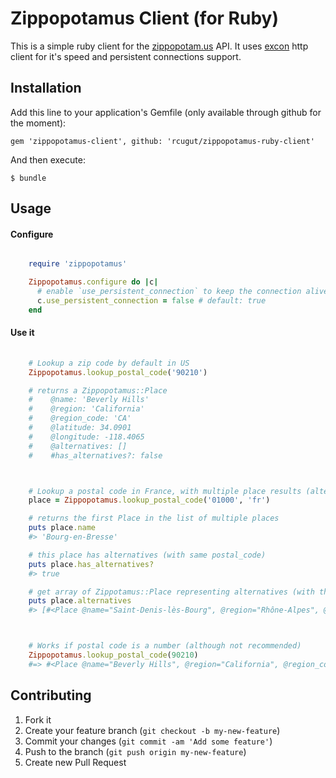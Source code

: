# Zippopotamus Client (for Ruby)

This is a simple ruby client for the [zippopotam.us](http://zippopotam.us) API.
It uses [excon](https://github.com/geemus/excon) http client for it's speed and persistent connections support.

## Installation

Add this line to your application's Gemfile (only available through github for the moment):

    gem 'zippopotamus-client', github: 'rcugut/zippopotamus-ruby-client'

And then execute:

    $ bundle



## Usage

#### Configure

```ruby

    require 'zippopotamus'

    Zippopotamus.configure do |c|
      # enable `use_persistent_connection` to keep the connection alive between subsequent calls
      c.use_persistent_connection = false # default: true
    end
```

#### Use it

```ruby
    
    # Lookup a zip code by default in US 
    Zippopotamus.lookup_postal_code('90210')

    # returns a Zippopotamus::Place
    #    @name: 'Beverly Hills'
    #    @region: 'California'
    #    @region_code: 'CA'
    #    @latitude: 34.0901
    #    @longitude: -118.4065
    #    @alternatives: []
    #    #has_alternatives?: false



    # Lookup a postal code in France, with multiple place results (alternatives)
    place = Zippopotamus.lookup_postal_code('01000', 'fr')

    # returns the first Place in the list of multiple places
    puts place.name
    #> 'Bourg-en-Bresse'

    # this place has alternatives (with same postal_code)
    puts place.has_alternatives?
    #> true

    # get array of Zippotamus::Place representing alternatives (with the same postal_code)
    puts place.alternatives
    #> [#<Place @name="Saint-Denis-lès-Bourg", @region="Rhône-Alpes", @region_code="B9", @latitude=46.2022, @longitude=5.1892>]



    # Works if postal code is a number (although not recommended)
    Zippopotamus.lookup_postal_code(90210)
    #=> #<Place @name="Beverly Hills", @region="California", @region_code="CA", @latitude=34.0901, @longitude=-118.4065, @alternatives=[]>
```


## Contributing

1. Fork it
2. Create your feature branch (`git checkout -b my-new-feature`)
3. Commit your changes (`git commit -am 'Add some feature'`)
4. Push to the branch (`git push origin my-new-feature`)
5. Create new Pull Request


